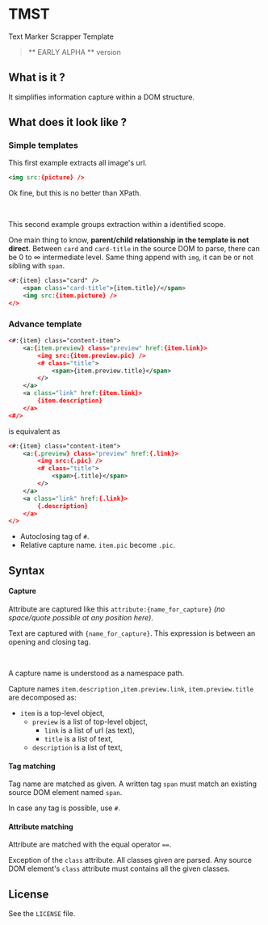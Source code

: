 # TMST
Text Marker Scrapper Template

> ** EARLY ALPHA ** version

## What is it ?

It simplifies information capture within a DOM structure.

## What does it look like ?

### Simple templates

This first example extracts all image's url.

```xml
<img src:{picture} />
```

Ok fine, but this is no better than XPath.

<br/>

This second example groups extraction within a identified scope.

One main thing to know, __parent/child relationship in the template is not direct__.
Between `card` and `card-title` in the source DOM to parse, there can be 0 to &infin; intermediate level.
Same thing append with `img`, it can be or not sibling with `span`.

```xml
<#:{item} class="card" />
    <span class="card-title">{item.title}/</span>
    <img src:{item.picture} />
</>
```

### Advance template

```xml
<#:{item} class="content-item">
    <a:{item.preview} class="preview" href:{item.link}>
        <img src:{item.preview.pic} />
        <# class="title">
            <span>{item.preview.title}</span>
        </>
    </a>
    <a class="link" href:{item.link}>
        {item.description}
    </a>
<#/>
```

is equivalent as

```xml
<#:{item} class="content-item">
    <a:{.preview} class="preview" href:{.link}>
        <img src:{.pic} />
        <# class="title">
            <span>{.title}</span>
        </>
    </a>
    <a class="link" href:{.link}>
        {.description}
    </a>
</>
```

* Autoclosing tag of `#`.
* Relative capture name. `item.pic` become `.pic`.

## Syntax

#### Capture

Attribute are captured like this `attribute:{name_for_capture}` _(no space/quote possible at any position here)_.

Text are captured with `{name_for_capture}`. This expression is between an opening and closing tag.

<br/>

A capture name is understood as a namespace path.

Capture names `item.description` ,`item.preview.link`, `item.preview.title` are decomposed as:

+ `item` is a top-level object,
    + `preview` is a list of top-level object,
        + `link` is a list of url (as text),
        + `title` is a list of text,
    + `description` is a list of text,


#### Tag matching

Tag name are matched as given. A written tag `span` must match an existing source DOM element named `span`.

In case any tag is possible, use `#`.

#### Attribute matching

Attribute are matched with the equal operator `==`.

Exception of the `class` attribute. All classes given are parsed. Any source DOM element's `class` attribute must contains all the given classes.

## License

See the `LICENSE` file.